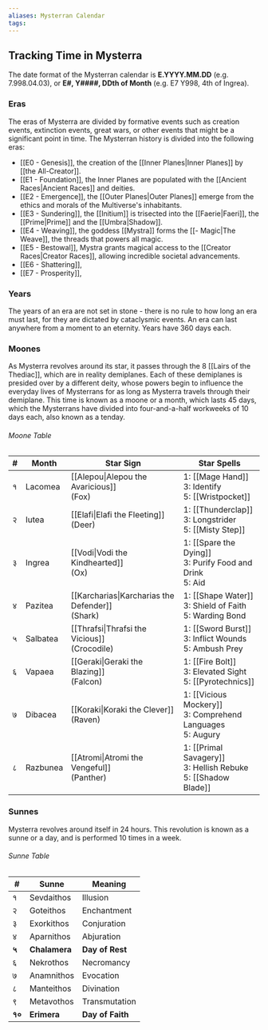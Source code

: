 ```yaml
---
aliases: Mysterran Calendar
tags:
---
```

## Tracking Time in Mysterra
The date format of the Mysterran calendar is **E.YYYY.MM.DD** (e.g. 7.998.04.03), or **E#, Y####, DDth of Month** (e.g. E7 Y998, 4th of Ingrea).
### Eras
The eras of Mysterra are divided by formative events such as creation events, extinction events, great wars, or other events that might be a significant point in time. The Mysterran history is divided into the following eras:
- [[E0 - Genesis]], the creation of the [[Inner Planes|Inner Planes]] by [[the All-Creator]].
- [[E1 - Foundation]], the Inner Planes are populated with the [[Ancient Races|Ancient Races]] and deities.
- [[E2 - Emergence]], the [[Outer Planes|Outer Planes]] emerge from the ethics and morals of the Multiverse's inhabitants.
- [[E3 - Sundering]], the [[Initium]] is trisected into the [[Faerie|Faeri]], the [[Prime|Prime]] and the [[Umbra|Shadow]].
- [[E4 - Weaving]], the goddess [[Mystra]] forms the [[- Magic|The Weave]], the threads that powers all magic.
- [[E5 - Bestowal]], Mystra grants magical access to the [[Creator Races|Creator Races]], allowing incredible societal advancements. 
- [[E6 - Shattering]], 
- [[E7 - Prosperity]], 
### Years
The years of an era are not set in stone - there is no rule to how long an era must last, for they are dictated by cataclysmic events. An era can last anywhere from a moment to an eternity. Years have 360 days each.
### Moones
As Mysterra revolves around its star, it passes through the 8 [[Lairs of the Thediac]], which are in reality demiplanes. Each of these demiplanes is presided over by a different deity, whose powers begin to influence the everyday lives of Mysterrans for as long as Mysterra travels through their demiplane. This time is known as a moone or a month, which lasts 45 days, which the Mysterrans have divided into four-and-a-half workweeks of 10 days each, also known as a tenday.
###### Moone Table
| #   | Month    | Star Sign                                          | Star Spells                                                        |
| --- | -------- | -------------------------------------------------- | ------------------------------------------------------------------ |
| १   | Lacomea  | [[Alepou\|Alepou the Avaricious]]<br>(Fox)         | 1: [[Mage Hand]]<br>3: Identify<br>5: [[Wristpocket]]              |
| २   | Iutea    | [[Elafi\|Elafi the Fleeting]] <br>(Deer)           | 1: [[Thunderclap]]<br>3: Longstrider<br>5: [[Misty Step]]          |
| ३   | Ingrea   | [[Vodi\|Vodi the Kindhearted]]<br>(Ox)             | 1: [[Spare the Dying]]<br>3: Purify Food and Drink<br>5: Aid       |
| ४   | Pazitea  | [[Karcharias\|Karcharias the Defender]]<br>(Shark) | 1: [[Shape Water]]<br>3: Shield of Faith<br>5: Warding Bond        |
| ५   | Salbatea | [[Thrafsi\|Thrafsi the Vicious]]<br>(Crocodile)    | 1: [[Sword Burst]]<br>3: Inflict Wounds<br>5: Ambush Prey          |
| ६   | Vapaea   | [[Geraki\|Geraki the Blazing]]<br>(Falcon)         | 1: [[Fire Bolt]]<br>3: Elevated Sight<br>5: [[Pyrotechnics]]       |
| ७   | Dibacea  | [[Koraki\|Koraki the Clever]]<br>(Raven)           | 1: [[Vicious Mockery]]<br>3: Comprehend Languages<br>5: Augury     |
| ८   | Razbunea | [[Atromi\|Atromi the Vengeful]]<br>(Panther)       | 1: [[Primal Savagery]]<br>3: Hellish Rebuke<br>5: [[Shadow Blade]] |
### Sunnes
Mysterra revolves around itself in 24 hours. This revolution is known as a sunne or a day, and is performed 10 times in a week.
###### Sunne Table
| # | Sunne | Meaning |
| ---- | ---- | ---- |
| १ | Sevdaithos |  Illusion |
| २ | Goteithos | Enchantment |
| ३ | Exorkithos | Conjuration |
| ४ | Aparnithos | Abjuration |
| **५** | **Chalamera** | **Day of Rest** |
| ६ | Nekrothos | Necromancy |
| ७ | Anamnithos | Evocation |
| ८ | Manteithos | Divination |
| ९ | Metavothos | Transmutation |
| **१०** | **Erimera** | **Day of Faith** |
